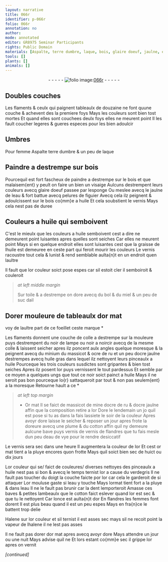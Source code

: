 ```yaml
---
layout: narrative
title: 066r
identifier: p-066r
folio: 066r
annotation: no
author:
mode: annotated
editor: GR8975 Seminar Participants
rights: Public Domain
materials: [Aspalte, terre dumbre, laque, bois, glaire doeuf, jaulne, eau, pelures de figuier, huile, or, toile, bol, miel, suc dail, colle a destrempe, noir de lampe, noir a noircir, colle, minium, massicot, ocre de ru, ocre jaulne, huile gras, o{r}, Or, mine, eau de vye, verdegris, or moulu, or mat]
tools: []
plants: []
animals: []
---
```


<div class="folio" align="center">- - - - - <a href="http://gallica.bnf.fr/ark:/12148/btv1b10500001g/f137.image" target="_blank"><img src="https://cu-mkp.github.io/2017-workshop-edition/assets/photo-icon.png" alt="folio image: " style="display:inline-block; margin-bottom:-3px;"/>066r</a> - - - - - </div>    

## Doubles couches

 
Les <span class="pl">flaments</span> & ceulx qui paignent tableaulx de douzaine ne font quune couche & achevent des la premiere foys Mays les couleurs sont bien tost mortes Et quand elles sont couchees deulx foys elles ne meurent point Il les fault coucher legeres & gueres especes pour les bien adoulcir
    

## Umbres

 
Pour femme <span class="m">Aspalte</span> <span class="m">terre dumbre</span> & un peu de <span class="m">laque</span>
    

## Paindre a destrempe sur <span class="m">bois</span>

 
Pourcequil est fort fascheux de paindre a destrempe sur le <span class="m">bois</span> et que malaisem{ent} y peult on faire un bien un visaige Aulcuns destrempent leurs couleurs avecq <span class="m">glaire doeuf</span> passee par lesponge Ou meslee avecq le <span class="m">jaulne</span> de l<span class="m">eau</span> & fort battue avecq <span class="m">pelures de figuier</span> Avecq cela ilz peignent & adoulcissent sur le <span class="m">bois</span> co{mm}e a <span class="m">huile</span> Et cela soubstient le vernis Mays cela nest pas de duree
    

## Couleurs a <span class="m">huile</span> qui semboivent

 
C'est le mieulx que les couleurs a <span class="m">huile</span> semboivent cest a dire ne demeurent point luisantes apres quelles sont seiches Car elles ne meurent point Mays si en quelque endroit elles sont luisantes cest que la graisse de l<span class="m">huile</span> est demeuree en ceste part qui feroit mourir les couleurs Le vernis racoustre tout cela & lunist & rend semblable aulta{n}t en un endroit quen laultre
 
Il fault que l<span class="m">or</span> couleur soict pose espes car sil estoit cler il semboiroit & couleroit
 
> *at left middle margin*
> 
>   Sur <span class="m">toile</span> & a destrempe on dore avecq du <span class="m">bol</span> & du <span class="m">miel</span> & un peu de <span class="m">suc dail</span>
    

## Dorer mouleure de tableaulx d<span class="m">or</span> mat

 
voy de laultre part de ce foeillet ceste marque *
 
Les <span class="pl">flaments</span> donnent une couche de <span class="m">colle a destrempe</span> sur la mouleure puys destrempent du <span class="m">noir de lampe</span> ou <span class="m">noir a noircir</span> avecq de la mesme <span class="m">colle</span> & laissent seicher apres ilz poncent aulx angles quelque moresque & la peignent avecq du <span class="m">minium</span> du <span class="m">massicot</span> & <span class="m">ocre de ru</span> et un peu d<span class="m">ocre jaulne</span> destrempes avecq <span class="m">huile gras</span> dans lequel ilz nettoyent leurs pinceaulx a <span class="m">huile</span> Pourceque les trois couleurs susdictes sont gripantes & bien tost seiches Apres ilz posent l<span class="m">or</span> puys vernissent le tout pardessus Et semble par ce moyen a quelques ungs que tout ce noir soict painct a <span class="m">huile</span> Mays il ne seroit pas bon pourceque l<span class="m">o{r}</span> sattaqueroit par tout & non pas seulem{ent} a la moresque Retourne hault a ce *
 
> *at left top margin*
> 
>   * <span class="m">Or</span> mat 
Il se faict de <span class="m">massicot</span> de <span class="m">mine</span> d<span class="m">ocre de ru</span> & d<span class="m">ocre jaulne</span> affin que la composition retire a l<span class="m">or</span> Dore le lendemain un jo quil est pose si tu as dans la fais lassiete le soir de la couleur Apres avoyr dore laisse le seicher & reposer un jour apres frote la doreure avecq une plume & du cotton affin quil ny demeure aulcune bave puys vernis de vernis de <span class="pl">flandres</span> que tu fais mesle dun peu d<span class="m">eau de vye</span> pour le rendre desiccatif
 
Le vernis sera sec dans une heure Il augmentera la couleur de l<span class="m">or</span> Et cest <span class="m">or</span> mat tient a la <span class="env">pluye</span> encores quon frotte Mays quil soict bien sec de huict ou dix jours
 
L<span class="m">or</span> couleur qui se/ faict de couleures/ diverses nettoyes des pinceaulx a <span class="m">huile</span> nest pas si bon & avecq le temps ternist l<span class="m">or</span> a cause du <span class="m">verdegris</span> Il ne fault pas toucher du doigt la couche faicte por l<span class="m">or</span> car cela le garderoit de si attaquer L<span class="m">or moulu</span>se gaste si l<span class="m">eau</span> y touche Mays l<span class="m">or</span>mat tient fort a la <span class="env">pluye</span> & dans l<span class="m">eau</span> Il ne le fault pas brunir car la dent lemporteroit Amasse ces baves & petites lambeaulx que le cotton faict eslever quand l<span class="m">or</span> est sec & que tu le nettoyent Car lonce est aulta{n}t d<span class="m">or</span> En <span class="pl">flandres</span> les femmes font dorent Il est plus beau quand il est un peu espes Mays en <span class="pl">fra{n}ce</span> le battent trop delie
 
Halene sur l<span class="m">or</span> couleur et sil ternist il est asses sec mays sil ne recoit point la vapeur de lhalene il ne lest pas asses
 
Il ne fault pas dorer d<span class="m">or mat</span> apres avecq avoyr dore Mays attendre un jour ou une nuit Mays advise quil ne Et lors estant co{mm}e sec il grippe l<span class="m">or</span> apres on vernit

 
*[continued]*
 